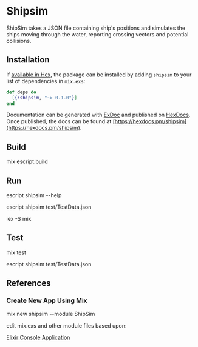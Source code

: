 # Shipsim

ShipSim takes a JSON file containing ship's positions and simulates the ships moving through the water, reporting crossing vectors and potential collisions.

## Installation

If [available in Hex](https://hex.pm/docs/publish), the package can be installed
by adding `shipsim` to your list of dependencies in `mix.exs`:

```elixir
def deps do
  [{:shipsim, "~> 0.1.0"}]
end
```

Documentation can be generated with [ExDoc](https://github.com/elixir-lang/ex_doc)
and published on [HexDocs](https://hexdocs.pm). Once published, the docs can
be found at [https://hexdocs.pm/shipsim](https://hexdocs.pm/shipsim).

## Build

mix escript.build

## Run

escript shipsim --help

escript shipsim test/TestData.json

iex -S mix

## Test

mix test

escript shipsim test/TestData.json

## References

### Create New App Using Mix

mix new shipsim --module ShipSim

edit mix.exs and other module files based upon: 

[Elixir Console Application](https://hackernoon.com/elixir-console-application-with-json-parsing-lets-print-to-console-b701abf1cb14)


